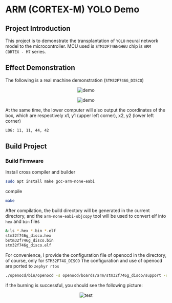 # ARM (CORTEX-M)  YOLO Demo

## Project Introduction
This project is to demonstrate the transplantation of `YOLO` neural network model to the microcontroller. MCU used is `STM32F746NGH6U` chip is `ARM CORTEX - M7` series.

## Effect Demonstration
The following is a real machine demonstration (`STM32F746G_DISCO`)

<p align="center">
  <img alt="demo" src="../../../../img/1.jpg">
</p>
<p align="center">
  <img alt="demo" src="../../../../img/2.jpg">
</p>

At the same time, the lower computer will also output the coordinates of the box, which are respectively x1, y1 (upper left corner), x2, y2 (lower left corner)
```bash
LOG: 11, 11, 44, 42
```

## Build Project
### Build Firmware
Install cross compiler and builder
```bash
sudo apt install make gcc-arm-none-eabi
```
compile
```bash
make
```
After compilation, the build directory will be generated in the current directory, and the `arm-none-eabi-objcopy` tool will be used to convert elf into `hex` and `bin` files
```bash
&:ls *.hex *.bin *.elf
stm32f746g_disco.hex
bstm32f746g_disco.bin
stm32f746g_disco.elf
```
For convenience, I provide the configuration file of openocd in the directory, of course, only for `STM32F74G_DISCO`
The configuration and use of openocd are ported to `zephyr rtos`
```bash
./openocd/bin/openocd -s openocd/boards/arm/stm32f746g_disco/support -s openocd/sysroots/x86_64-pokysdk-linux/usr/share/openocd/scripts -f openocd/boards/arm/stm32f746g_disco/support/openocd.cfg '-c init' '-c targets' -c 'reset halt' -c 'flash write_image erase ./build/stm32f746g_disco.hex' -c 'reset halt' -c 'verify_image ./build/stm32f746g_disco.hex' -c 'reset run' -c shutdown
```
if the burning is successful, you should see the following picture:
<p align="center">
  <img alt="test" src="../../../../img/test.jpg">
</p>

